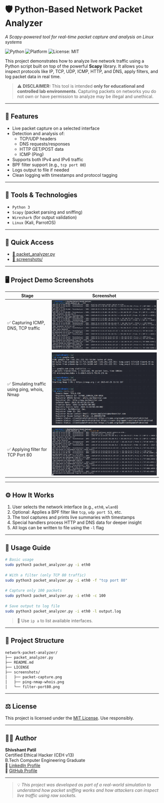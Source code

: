 
# 🛡️ Python-Based Network Packet Analyzer
_A Scapy-powered tool for real-time packet capture and analysis on Linux systems_

![Python](https://img.shields.io/badge/Python-3.8%2B-blue.svg)
![Platform](https://img.shields.io/badge/Platform-Kali%20Linux%20%7C%20Parrot-informational)
![License: MIT](https://img.shields.io/badge/License-MIT-yellow.svg)

This project demonstrates how to analyze live network traffic using a Python script built on top of the powerful **Scapy** library. It allows you to inspect protocols like IP, TCP, UDP, ICMP, HTTP, and DNS, apply filters, and log packet data in real time.

> ⚠️ **DISCLAIMER:** This tool is intended **only for educational and controlled lab environments**. Capturing packets on networks you do not own or have permission to analyze may be illegal and unethical.

---

## 📌 Features

- Live packet capture on a selected interface
- Detection and analysis of:
  - TCP/UDP headers
  - DNS requests/responses
  - HTTP GET/POST data
  - ICMP (Ping)
- Supports both IPv4 and IPv6 traffic
- BPF filter support (e.g., `tcp port 80`)
- Logs output to file if needed
- Clean logging with timestamps and protocol tagging

---

## 🧰 Tools & Technologies

- `Python 3`
- `Scapy` (packet parsing and sniffing)
- `Wireshark` (for output validation)
- `Linux` (Kali, ParrotOS)

---

## 🔗 Quick Access

- [📝 packet_analyzer.py](packet_analyzer.py)
- [📂 screenshots/](screenshots)

---

## 🖥️ Project Demo Screenshots

| Stage | Screenshot |
|-------|------------|
| ✅ Capturing ICMP, DNS, TCP traffic | ![Packet Capture](screenshots/packet-capture.png) |
| ✅ Simulating traffic using ping, whois, Nmap | ![Traffic Test](screenshots/ping-nmap-whois.png) |
| ✅ Applying filter for TCP Port 80 | ![Filter Port 80](screenshots/filter-port80.png) |

---

## ⚙️ How It Works

1. User selects the network interface (e.g., `eth0`, `wlan0`)
2. Optional: Applies a BPF filter like `tcp`, `udp port 53`, etc.
3. The tool captures and prints live summaries with timestamps
4. Special handlers process HTTP and DNS data for deeper insight
5. All logs can be written to file using the `-l` flag

---

## 🧪 Usage Guide

```bash
# Basic usage
sudo python3 packet_analyzer.py -i eth0

# With a filter (only TCP 80 traffic)
sudo python3 packet_analyzer.py -i eth0 -f "tcp port 80"

# Capture only 100 packets
sudo python3 packet_analyzer.py -i eth0 -c 100

# Save output to log file
sudo python3 packet_analyzer.py -i eth0 -l output.log
```

> 🧠 Use `ip a` to list available interfaces.

---

## 📂 Project Structure

```
network-packet-analyzer/
├── packet_analyzer.py
├── README.md
├── LICENSE
├── screenshots/
│   ├── packet-capture.png
│   ├── ping-nmap-whois.png
│   └── filter-port80.png
```

---

## ⚖️ License

This project is licensed under the [MIT License](https://opensource.org/licenses/MIT). Use responsibly.

---

## 👨‍💻 Author

**Shivshant Patil**  
Certified Ethical Hacker (CEH v13)  
B.Tech Computer Engineering Graduate  
🔗 [LinkedIn Profile](https://www.linkedin.com/in/shivshant-patil-b58aaa281)  
🔗 [GitHub Profile](https://github.com/Shivshantp)

---

> 💡 *This project was developed as part of a real-world simulation to understand how packet sniffing works and how attackers can inspect live traffic using raw sockets.*
